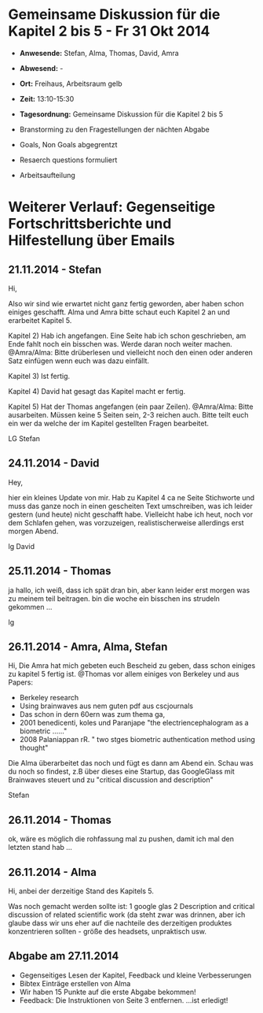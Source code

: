 # Gemeinsame Diskussion für die Kapitel 2 bis 5 - Fr 31 Okt 2014

* __Anwesende:__ 		Stefan, Alma, Thomas, David, Amra
* __Abwesend:__ 		-
* __Ort:__ 				Freihaus, Arbeitsraum gelb
* __Zeit:__ 			13:10-15:30
* __Tagesordnung:__ 	Gemeinsame Diskussion für die Kapitel 2 bis 5

* Branstorming zu den Fragestellungen der nächten Abgabe
* Goals, Non Goals abgegrentzt
* Resaerch questions formuliert
* Arbeitsaufteilung

# Weiterer Verlauf: Gegenseitige Fortschrittsberichte und Hilfestellung über Emails


## 21.11.2014 - Stefan
Hi,

Also wir sind wie erwartet nicht ganz fertig geworden, aber haben schon einiges geschafft.
Alma und Amra bitte schaut euch Kapitel 2 an und erarbeitet Kapitel 5.

Kapitel 2)
Hab ich angefangen. Eine Seite hab ich schon geschrieben, am Ende fahlt noch ein bisschen was. Werde daran noch weiter machen. 
@Amra/Alma: Bitte drüberlesen und vielleicht noch den einen oder anderen Satz einfügen wenn euch was dazu einfällt. 

Kapitel 3)
Ist fertig. 

Kapitel 4) 
David hat gesagt das Kapitel macht er fertig.

Kapitel 5)
Hat der Thomas angefangen (ein paar Zeilen).
@Amra/Alma: Bitte ausarbeiten. Müssen keine 5 Seiten sein, 2-3 reichen auch. Bitte teilt euch ein wer da welche der im Kapitel gestellten Fragen bearbeitet.

LG Stefan


## 24.11.2014 - David
Hey,

hier ein kleines Update von mir. Hab zu Kapitel 4 ca ne Seite Stichworte und muss das ganze noch in einen gescheiten Text umschreiben, was ich leider gestern (und heute) nicht geschafft habe. Vielleicht habe ich heut, noch vor dem Schlafen gehen, was vorzuzeigen, realistischerweise allerdings erst morgen Abend.

lg David


## 25.11.2014 - Thomas
ja hallo,
ich weiß, dass ich spät dran bin, aber kann leider erst morgen was zu meinem teil beitragen. bin die woche ein bisschen ins strudeln gekommen ...
 
lg


## 26.11.2014 - Amra, Alma, Stefan
Hi,
Die Amra hat mich gebeten euch Bescheid zu geben, dass schon einiges zu kapitel 5 fertig ist.
@Thomas vor allem einiges von Berkeley und aus Papers:
- Berkeley research 
- Using brainwaves aus nem guten pdf aus cscjournals
- Das schon in dern 60ern was zum thema ga, 
- 2001 benedicenti, koles und Paranjape "the electriencephalogram as a biometric ......"
- 2008 Palaniappan rR. " two stges biometric authentication method using thought"

Die Alma überarbeitet das noch und fügt es dann am Abend ein. Schau was du noch so findest, z.B über dieses eine Startup, das GoogleGlass mit Brainwaves steuert und zu "critical discussion and description"

Stefan


## 26.11.2014 - Thomas
ok, wäre es möglich die rohfassung mal zu pushen, damit ich mal den letzten stand hab ...


## 26.11.2014 - Alma
Hi,
 anbei der derzeitige Stand des Kapitels 5.

Was noch gemacht werden sollte ist:
1 google glas
2 Description and critical discussion of related scientific work (da steht zwar was drinnen, aber ich glaube dass wir uns eher auf die nachteile des derzeitigen produktes konzentrieren sollten - größe des headsets, unpraktisch usw.


## Abgabe am 27.11.2014
* Gegenseitiges Lesen der Kapitel, Feedback und kleine Verbesserungen
* Bibtex Einträge erstellen von Alma
* Wir haben 15 Punkte auf die erste Abgabe bekommen!
* Feedback: Die Instruktionen von Seite 3 entfernen. ...ist erledigt!
